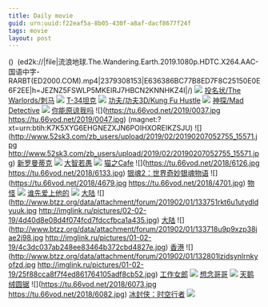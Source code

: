 ```yaml
---
title: Daily movie
guid: urn:uuid:f22eaf5a-8b05-430f-a8af-dacf8677f24f
tags: movie
layout: post
---
```


()
![]()
(ed2k://|file|流浪地球.The.Wandering.Earth.2019.1080p.HDTC.X264.AAC-国语中字-RARBT(ED2000.COM).mp4|2379308153|E636386BC77B8ED7F8C25150E0E6F2EE|h=JEZNZ5FSWLP5MKEIRJ7HBCN2KNNHKZ4I|/)
![](http://i1.bvimg.com/675256/13925c8510d19fd9.jpg)
[投名状/The Warlords/刺马](magnet:?xt=urn:btih:45b2ee597075120ad3264d5ca7a7f0cc13bb141d)
![](http://img.google.com.btba.xiaoeryi.com/upload/2014/10/31/66L8E6X6X4z8.big.jpg)
[T-34坦克](ed2k://|file|T-34.1080p.HD中字[最新电影www.66ys.tv](ED2000.COM).mp4|3537970027|30CAA44060FCDC5FC53D13FF26D12131|h=IFHN7VN4ZOQ4KJVBWLEPHLOTRWVKWUTZ|/T-34坦克.1080p.BD中字.mp4)
![](https://tu.66vod.net/2019/0031.jpg)
[功夫/功夫3D/Kung Fu Hustle](magnet:?xt=urn:btih:ae374cb729afebb9c8fbb5a8dc90f040b6a2ac90)
![](http://img.google.com.btba.xiaoeryi.com/upload/2014/10/31/8joKV1__V0j_.big.jpg)
[神探/Mad Detective](magnet:?xt=urn:btih:40bf96baecbb09fc71fd59f1369bcdc96ae853c0)
![](http://img.google.com.btba.xiaoeryi.com/upload/2018/10/27/34i68095F74021.big.jpg)
[你能原谅我吗](ed2k://|file|你能原谅我吗.1080p.HD中英双字[最新电影www.66ys.tv](ED2000.COM).mp4|2902227780|34CA3A80923465B2E8AADB163F9E52A9|h=H47VVZEDILPUHSJU3VQEQRV2365RTKHJ|/你能原谅我吗.1080p.HD中英双字.mp4)
![](https://tu.66vod.net/2019/0037.jpg
https://tu.66vod.net/2019/0047.jpg)
(magnet:?xt=urn:btih:K7K5XYG6EHGNEZXJN6POIHXOREIKZSJU)
![](http://www.52sk3.com/zb_users/upload/2019/02/20190207052755_15571.jpg
http://www.52sk3.com/zb_users/upload/2019/02/20190207052755_15571.jpg)
[新罗曼蒂克](ed2k://|file|新罗曼蒂克.720p.BD中字[最新电影www.66ys.tv](ED2000.COM).mp4|872690056|099F70BC2D0C4880EE166B7D11D82152|h=EMMSG57PDB2SFSSVOLDIIJDNIQ75WTVJ|/新罗曼蒂克.720p.BD中字.mp4)
![](https://tu.66vod.net/2018/6106.jpg)
[大智若愚](ed2k://|file|大智若愚.720p.BD中字[最新电影www.66ys.tv](ED2000.COM).mp4|1052404477|B8BD7B9A7D142EDAE86AE2C2D295B1DB|h=R7E7DUKTVS4ZJUTMPX23QO2IXWSAG6D5|/大智若愚.720p.BD中字.mp4)
![](https://tu.66vod.net/2018/6121.jpg)
[猫之Cafe](ed2k://|file|猫之Cafe.720p.BD中字[最新电影www.66ys.tv](ED2000.COM).mp4|1105991667|9347102A86C3734FEB25A7FF9A64D950|h=EBWQWZPSZ63D7PMA2755LLBVMRWNM2WH|/猫之Cafe.720p.BD中字.mp4)
![](https://tu.66vod.net/2018/6126.jpg
https://tu.66vod.net/2018/6133.jpg)
[银魂2：世界奇妙银魂物语](ed2k://|file|银魂2：规则是用来打破的.1080p.BD中字[最新电影www.66ys.tv](ED2000.COM).mp4|3131113171|9A0350B93FEBC6F489FC90C649B2FEE7|h=WZ25F4D4AXBBSM5D4BZN2DKPCAJMGRWC|/银魂2：世界奇妙银魂物语.1080p.BD中字.mp4)
![](https://tu.66vod.net/2018/4679.jpg
https://tu.66vod.net/2018/4701.jpg)
[物怪](ed2k://|file|物怪.1080p.BD中字[最新电影www.66ys.tv](ED2000.COM).mp4|4662775320|39F67B111FB5E8FD5DDE949F897CDB61|h=HS5Q44I4ETAY22DCRHZQ25EAAK53L4WE|/物怪.1080p.BD中字.mp4)
![](https://tu.66vod.net/2018/4265.jpg)
[谁先爱上他的](ed2k://|file|谁先爱上他的.1080p.HD国语中字[最新电影www.66ys.tv](ED2000.COM).mp4|1747876446|DA9A95EE56930B259A449A3114449AE7|h=KWBNIOCPJOYHVY5S67KMCC4JMOS5SJZQ|/谁先爱上他的.720p.HD国语中字.mp4)
![](https://tu.66vod.net/2018/6102.jpg)
[大陆](magnet:?xt=urn:btih:90C5E4890F14671021091C1EF75979D063A8EE9B)
![](http://www.btzz.org/data/attachment/forum/201902/01/133751rkt6u1utydldyuuk.jpg
http://imglink.ru/pictures/02-02-19/4d40d8e08d4f074fcd7fdccfbca1a435.jpg)
[大陆](magnet:?xt=urn:btih:B2C6F34655378E13BE1ABA5AF0105CEAC2B8A1C6)
![](http://www.btzz.org/data/attachment/forum/201902/01/133718u9p9xzp38jae2j98.jpg
http://imglink.ru/pictures/01-02-19/4c3dc037ab248ee83464b372cbd4827e.jpg)
[香港](magnet:?xt=urn:btih:AAF94E81C3B69FD4D7CBFB43D7EC34DA9378625C)
![](http://www.btzz.org/data/attachment/forum/201902/01/132801lzidsynlrnkyofzd.jpg
http://imglink.ru/pictures/01-02-19/25f88cca8f7f4ed861764105adf8cb52.jpg)
[工作女郎](magnet:?xt=urn:btih:BPVKOQLBHVRCYJGMLDX4HPWVMGD5AH4Y)
![](http://gif-china.cc/uploads/allimg/190107/97cb9fc8bd63a800.jpg?h=250)
[想念哥哥](magnet:?xt=urn:btih:QG7YJEQJTIRHA6HIJSHPMNQR3ESDKUQO)
![](http://gif-china.cc/uploads/allimg/190107/a0e87530cb92499a.jpg?h=250)
[天鹅绒圆锯](ed2k://|file|天鹅绒圆锯.720p.BD中字[最新电影www.66ys.tv](ED2000.COM).mp4|1308638758|7EBD08436D67DAFCB0FC0F75F152DE47|h=45P3IWDWYWQ3MHFRUE7CVV5TB5VQN3J6|/天鹅绒圆锯.720p.BD中字.mp4)
![](https://tu.66vod.net/2018/6073.jpg
https://tu.66vod.net/2018/6082.jpg)
[冰封侠：时空行者](magnet:?xt=urn:btih:ILTQRVOECMQRS3FDCKTWSMGAQ6KZYC3Q)
![](http://gif-china.cc/uploads/allimg/181102/1895666e4ced0db4.jpg?h=250)
